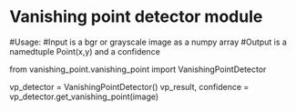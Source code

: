# Vanishing point detector module

#Usage:
#Input is a bgr or grayscale image as a numpy array
#Output is a namedtuple Point(x,y) and a confidence

from vanishing_point.vanishing_point import VanishingPointDetector

vp_detector = VanishingPointDetector()
vp_result, confidence = vp_detector.get_vanishing_point(image)
   
